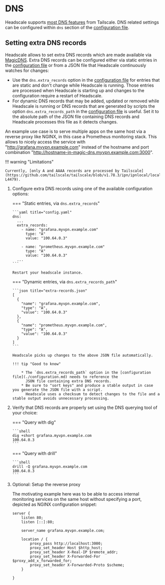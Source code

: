 # DNS

Headscale supports [most DNS features](../about/features.md) from Tailscale. DNS related settings can be configured
within `dns` section of the [configuration file](./configuration.md).

## Setting extra DNS records

Headscale allows to set extra DNS records which are made available via
[MagicDNS](https://tailscale.com/kb/1081/magicdns). Extra DNS records can be configured either via static entries in the
[configuration file](./configuration.md) or from a JSON file that Headscale continuously watches for changes:

* Use the `dns.extra_records` option in the [configuration file](./configuration.md) for entries that are static and
  don't change while Headscale is running. Those entries are processed when Headscale is starting up and changes to the
  configuration require a restart of Headscale.
* For dynamic DNS records that may be added, updated or removed while Headscale is running or DNS records that are
  generated by scripts the option `dns.extra_records_path` in the [configuration file](./configuration.md) is useful.
  Set it to the absolute path of the JSON file containing DNS records and Headscale processes this file as it detects
  changes.

An example use case is to serve multiple apps on the same host via a reverse proxy like NGINX, in this case a Prometheus
monitoring stack. This allows to nicely access the service with "http://grafana.myvpn.example.com" instead of the
hostname and port combination "http://hostname-in-magic-dns.myvpn.example.com:3000".

!!! warning "Limitations"

    Currently, [only A and AAAA records are processed by Tailscale](https://github.com/tailscale/tailscale/blob/v1.78.3/ipn/ipnlocal/local.go#L4461-L4479).


1.  Configure extra DNS records using one of the available configuration options:

    === "Static entries, via `dns.extra_records`"

        ```yaml title="config.yaml"
        dns:
          ...
          extra_records:
            - name: "grafana.myvpn.example.com"
              type: "A"
              value: "100.64.0.3"

            - name: "prometheus.myvpn.example.com"
              type: "A"
              value: "100.64.0.3"
          ...
        ```

        Restart your headscale instance.

    === "Dynamic entries, via `dns.extra_records_path`"

        ```json title="extra-records.json"
        [
          {
            "name": "grafana.myvpn.example.com",
            "type": "A",
            "value": "100.64.0.3"
          },
          {
            "name": "prometheus.myvpn.example.com",
            "type": "A",
            "value": "100.64.0.3"
          }
        ]
        ```

        Headscale picks up changes to the above JSON file automatically.

        !!! tip "Good to know"

            * The `dns.extra_records_path` option in the [configuration file](./configuration.md) needs to reference the
              JSON file containing extra DNS records.
            * Be sure to "sort keys" and produce a stable output in case you generate the JSON file with a script.
              Headscale uses a checksum to detect changes to the file and a stable output avoids unnecessary processing.

1.  Verify that DNS records are properly set using the DNS querying tool of your choice:

    === "Query with dig"

        ```shell
        dig +short grafana.myvpn.example.com
        100.64.0.3
        ```

    === "Query with drill"

        ```shell
        drill -Q grafana.myvpn.example.com
        100.64.0.3
        ```

1.  Optional: Setup the reverse proxy

    The motivating example here was to be able to access internal monitoring services on the same host without
    specifying a port, depicted as NGINX configuration snippet:

    ```nginx title="nginx.conf"
    server {
        listen 80;
        listen [::]:80;

        server_name grafana.myvpn.example.com;

        location / {
            proxy_pass http://localhost:3000;
            proxy_set_header Host $http_host;
            proxy_set_header X-Real-IP $remote_addr;
            proxy_set_header X-Forwarded-For $proxy_add_x_forwarded_for;
            proxy_set_header X-Forwarded-Proto $scheme;
        }

    }
    ```
